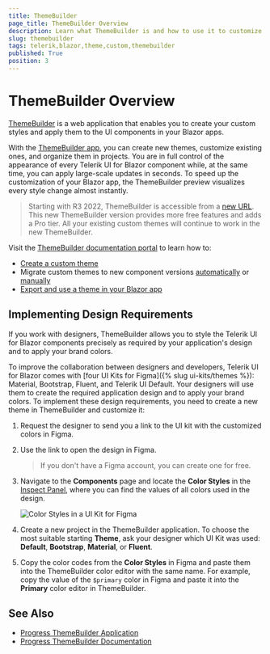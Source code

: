```yaml
---
title: ThemeBuilder
page_title: ThemeBuilder Overview
description: Learn what ThemeBuilder is and how to use it to customize the appearance of the Telerik UI for Blazor components in your applications.
slug: themebuilder
tags: telerik,blazor,theme,custom,themebuilder
published: True
position: 3
---
```


# ThemeBuilder Overview

[ThemeBuilder](https://www.telerik.com/themebuilder) is a web application that enables you to create your custom styles and apply them to the UI components in your Blazor apps.

With the [ThemeBuilder app](https://themebuilderapp.telerik.com), you can create new themes, customize existing ones, and organize them in projects. You are in full control of the appearance of every Telerik UI for Blazor component while, at the same time, you can apply large-scale updates in seconds. To speed up the customization of your Blazor app, the ThemeBuilder preview visualizes every style change almost instantly.

> Starting with R3 2022, ThemeBuilder is accessible from a [new URL](https://themebuilderapp.telerik.com). This new ThemeBuilder version provides more free features and adds a Pro tier. All your existing custom themes will continue to work in the new ThemeBuilder.

Visit the [ThemeBuilder documentation portal](https://docs.telerik.com/themebuilder) to learn how to:

* [Create a custom theme](https://docs.telerik.com/themebuilder/get-started/first-steps-theme-builder)
* Migrate custom themes to new component versions [automatically](https://docs.telerik.com/themebuilder/web-app/automatic-migrations) or [manually](https://docs.telerik.com/themebuilder/web-app/migrating-projects)
* [Export and use a theme in your Blazor app](https://docs.telerik.com/themebuilder/exported-package)

## Implementing Design Requirements

If you work with designers, ThemeBuilder allows you to style the Telerik UI for Blazor components precisely as required by your application's design and to apply your brand colors.

To improve the collaboration between designers and developers, Telerik UI for Blazor comes with [four UI Kits for Figma]({% slug ui-kits/themes %}): Material, Bootstrap, Fluent, and Telerik UI Default. Your designers will use them to create the required application design and to apply your brand colors. To implement these design requirements, you need to create a new theme in ThemeBuilder and customize it:

1. Request the designer to send you a link to the UI kit with the customized colors in Figma.
2. Use the link to open the design in Figma.
   >If you don't have a Figma account, you can create one for free.
3. Navigate to the **Components** page and locate the **Color Styles** in the [Inspect Panel](https://help.figma.com/hc/en-us/articles/360055203533-Use-the-Inspect-panel), where you can find the values of all colors used in the design.

   ![Color Styles in a UI Kit for Figma](./images/theme-builder-ui-kit-color-styles.png)

4. Create a new project in the ThemeBuilder application. To choose the most suitable starting **Theme**, ask your designer which UI Kit was used: **Default**, **Bootstrap**, **Material**, or **Fluent**.
5. Copy the color codes from the **Color Styles** in Figma and paste them into the ThemeBuilder color editor with the same name. For example, copy the value of the `$primary` color in Figma and paste it into the **Primary** color editor in ThemeBuilder.

## See Also

* [Progress ThemeBuilder Application](https://themebuilderapp.telerik.com)
* [Progress ThemeBuilder Documentation](https://docs.telerik.com/themebuilder)
